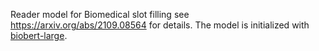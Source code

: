 Reader model for Biomedical slot filling see https://arxiv.org/abs/2109.08564 for details. The model is initialized with [biobert-large](https://huggingface.co/dmis-lab/biobert-large-cased-v1.1).